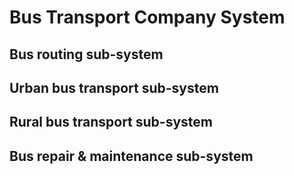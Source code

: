 # Bus Transport Company System 

## Bus routing sub-system

## Urban bus transport sub-system

## Rural bus transport sub-system

## Bus repair & maintenance sub-system


